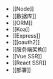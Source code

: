 - [[Node]]
- [[数据库]]
- [[ORM]]
- [[Koa]]
- [[Express]]
- [[[oauth2]]
- [[服务端架构]]
- [[Vue SSR]]
- [[React SSR]]
- [[部署]]